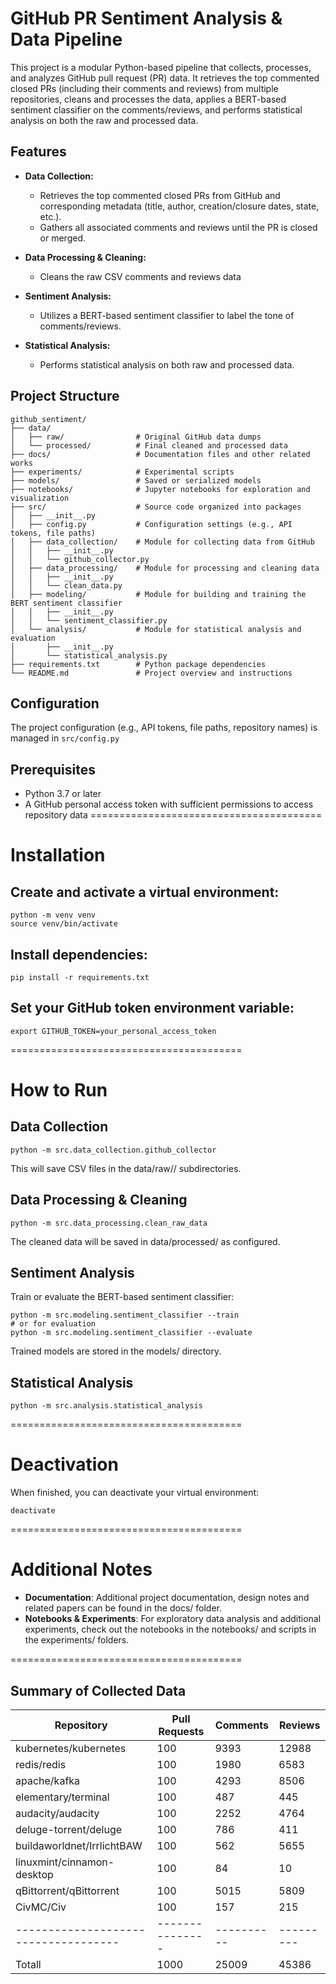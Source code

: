 # GitHub PR Sentiment Analysis & Data Pipeline

This project is a modular Python-based pipeline that collects, processes, and analyzes GitHub pull request (PR) data. It retrieves the top commented closed PRs (including their comments and reviews) from multiple repositories, cleans and processes the data, applies a BERT-based sentiment classifier on the comments/reviews, and performs statistical analysis on both the raw and processed data.

## Features

- **Data Collection:**  
  - Retrieves the top commented closed PRs from GitHub and corresponding metadata (title, author, creation/closure dates, state, etc.).
  - Gathers all associated comments and reviews until the PR is closed or merged.

- **Data Processing & Cleaning:**  
  - Cleans the raw CSV comments and reviews data

- **Sentiment Analysis:**  
  - Utilizes a BERT-based sentiment classifier to label the tone of comments/reviews.

- **Statistical Analysis:**  
  - Performs statistical analysis on both raw and processed data.

## Project Structure
```
github_sentiment/
├── data/
│   ├── raw/                # Original GitHub data dumps
│   └── processed/          # Final cleaned and processed data
├── docs/                   # Documentation files and other related works
├── experiments/            # Experimental scripts
├── models/                 # Saved or serialized models
├── notebooks/              # Jupyter notebooks for exploration and visualization
├── src/                    # Source code organized into packages
│   ├── __init__.py
│   ├── config.py           # Configuration settings (e.g., API tokens, file paths)
│   ├── data_collection/    # Module for collecting data from GitHub
│   │   ├── __init__.py
│   │   └── github_collector.py
│   ├── data_processing/    # Module for processing and cleaning data
│   │   ├── __init__.py
│   │   └── clean_data.py
│   ├── modeling/           # Module for building and training the BERT sentiment classifier
│   │   ├── __init__.py
│   │   └── sentiment_classifier.py
│   └── analysis/           # Module for statistical analysis and evaluation
│       ├── __init__.py
│       └── statistical_analysis.py
├── requirements.txt        # Python package dependencies
└── README.md               # Project overview and instructions
```

## Configuration
The project configuration (e.g., API tokens, file paths, repository names) is managed in `src/config.py`

## Prerequisites
- Python 3.7 or later
- A GitHub personal access token with sufficient permissions to access repository data
========================================
# Installation

## Create and activate a virtual environment:
``` 
python -m venv venv
source venv/bin/activate
```
## Install dependencies:
```
pip install -r requirements.txt
```

## Set your GitHub token environment variable:
```
export GITHUB_TOKEN=your_personal_access_token
```
========================================
# How to Run
## Data Collection
```
python -m src.data_collection.github_collector

```
This will save CSV files in the data/raw/<repository>/ subdirectories.

## Data Processing & Cleaning
```
python -m src.data_processing.clean_raw_data
```
The cleaned data will be saved in data/processed/ as configured.

## Sentiment Analysis
Train or evaluate the BERT-based sentiment classifier:
```
python -m src.modeling.sentiment_classifier --train
# or for evaluation
python -m src.modeling.sentiment_classifier --evaluate
```
Trained models are stored in the models/ directory.

## Statistical Analysis
```
python -m src.analysis.statistical_analysis
```
========================================
# Deactivation
When finished, you can deactivate your virtual environment:
```
deactivate
```
========================================
# Additional Notes
- **Documentation**: Additional project documentation, design notes and related papers can be found in the docs/ folder.
- **Notebooks & Experiments**: For exploratory data analysis and additional experiments, check out the notebooks in the notebooks/ and scripts in the experiments/ folders.

========================================
## Summary of Collected Data

| Repository                         | Pull Requests | Comments | Reviews |
|------------------------------------|---------------|----------|---------|
| kubernetes/kubernetes              | 100           | 9393     | 12988   |
| redis/redis                        | 100           | 1980     | 6583    |
| apache/kafka                       | 100           | 4293     | 8506    |
| elementary/terminal                | 100           | 487      | 445     |
| audacity/audacity                  | 100           | 2252     | 4764    |
| deluge-torrent/deluge              | 100           | 786      | 411     |
| buildaworldnet/IrrlichtBAW         | 100           | 562      | 5655    |
| linuxmint/cinnamon-desktop         | 100           | 84       | 10      |
| qBittorrent/qBittorrent            | 100           | 5015     | 5809    |
| CivMC/Civ                          | 100           | 157      | 215     |
|------------------------------------|---------------|----------|---------|  
|Totall                              | 1000          | 25009    | 45386   |


